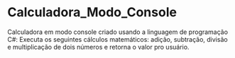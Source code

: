 # Calculadora_Modo_Console
Calculadora em modo console criado usando a linguagem de programação C#: Executa os seguintes cálculos matemáticos: adição, subtração, divisão e multiplicação de dois números e retorna o valor pro usuário.
